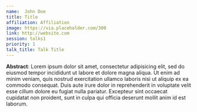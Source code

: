 ```yaml
---
name:  John Doe
title: Title 
affiliation: Affiliation
image: https://via.placeholder.com/300
link: http://website.com
session: talks1
priority: 1
talk_title: Talk Title
---
```

**Abstract**: Lorem ipsum dolor sit amet, consectetur adipisicing elit, sed do eiusmod
tempor incididunt ut labore et dolore magna aliqua. Ut enim ad minim veniam,
quis nostrud exercitation ullamco laboris nisi ut aliquip ex ea commodo
consequat. Duis aute irure dolor in reprehenderit in voluptate velit esse
cillum dolore eu fugiat nulla pariatur. Excepteur sint occaecat cupidatat non
proident, sunt in culpa qui officia deserunt mollit anim id est laborum.

